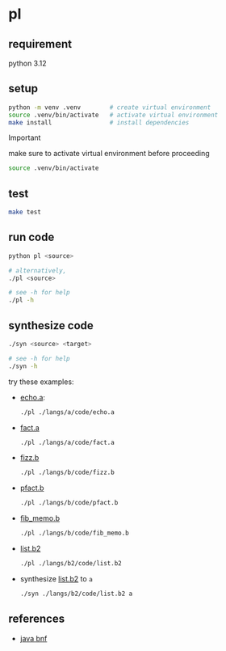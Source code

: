 # pl

## requirement
python 3.12

## setup
```sh
python -m venv .venv        # create virtual environment
source .venv/bin/activate   # activate virtual environment
make install                # install dependencies
```

> [!IMPORTANT]
> make sure to activate virtual environment before proceeding
> ```sh
> source .venv/bin/activate
> ```


## test
```sh
make test
```

## run code
```sh
python pl <source>

# alternatively,
./pl <source>

# see -h for help
./pl -h
```

## synthesize code
```sh
./syn <source> <target>

# see -h for help
./syn -h
```

try these examples:

- [echo.a](./langs/a/code/echo.a):
    ```sh
    ./pl ./langs/a/code/echo.a
    ```

- [fact.a](./langs/a/code/fact.a)
    ```sh
    ./pl ./langs/a/code/fact.a
    ```

- [fizz.b](./langs/b/code/fizz.b)
    ```sh
    ./pl ./langs/b/code/fizz.b
    ```

- [pfact.b](./langs/b/code/pfact.b)
    ```sh
    ./pl ./langs/b/code/pfact.b
    ```

- [fib_memo.b](./langs/b/code/fib_memo.b)
    ```sh
    ./pl ./langs/b/code/fib_memo.b
    ```

- [list.b2](./langs/b2/code/list.b2)
    ```sh
    ./pl ./langs/b2/code/list.b2
    ```

- synthesize [list.b2](./langs/b2/code/list.b2) to `a`
    ```sh
    ./syn ./langs/b2/code/list.b2 a
    ```

## references
* [java bnf](https://cs.au.dk/~amoeller/RegAut/JavaBNF.html)

